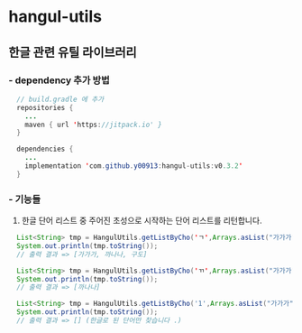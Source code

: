 # hangul-utils

## 한글 관련 유틸 라이브러리

### - dependency 추가 방법
```java
  // build.gradle 에 추가
  repositories {
    ...
    maven { url 'https://jitpack.io' }
  }

  dependencies {
    ...
    implementation 'com.github.y00913:hangul-utils:v0.3.2'
  }
```

### - 기능들
1. 한글 단어 리스트 중 주어진 초성으로 시작하는 단어 리스트를 리턴합니다.
```java
  List<String> tmp = HangulUtils.getListByCho('ㄱ',Arrays.asList("가가가","까나나","다다다","나나","구도","11"));
  System.out.println(tmp.toString());
  // 출력 결과 => [가가가, 까나나, 구도]

  List<String> tmp = HangulUtils.getListByCho('ㄲ',Arrays.asList("가가가","까나나","다다다","나나","구도","11"));
  System.out.println(tmp.toString());
  // 출력 결과 => [까나나]

  List<String> tmp = HangulUtils.getListByCho('1',Arrays.asList("가가가","까나나","다다다","나나","구도","11"));
  System.out.println(tmp.toString());
  // 출력 결과 => [] (한글로 된 단어만 찾습니다 .)
```
